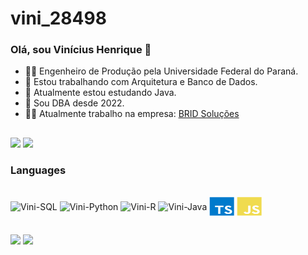 # vini_28498
### Olá, sou Vinícius Henrique 👋

- 👷‍♂️ Engenheiro de Produção pela Universidade Federal do Paraná.
- 🔭 Estou trabalhando com Arquitetura e Banco de Dados.
- 🌱 Atualmente estou estudando Java.
- 📅 Sou DBA desde 2022.
- 👨‍💻 Atualmente trabalho na empresa: <a href="https://bridsolucoes.com.br/" target="_blank">BRID Soluções</a>
 
##

<div>
  <img height="180em" src="https://github-readme-stats.vercel.app/api?username=Vini28498&show_icons=true&theme=highcontrast&include_all_commits=true&count_private=true"/>
  <img height="180em" src="https://github-readme-stats.vercel.app/api/top-langs/?username=Vini28498&layout=compact&langs_count=7&theme=highcontrast"/>
</div>

### Languages
<div style="display: inline_block"><br>
  <img align="center" alt="Vini-SQL" height="38" width="40" src="https://user-images.githubusercontent.com/63620777/224332451-8b3ed1ef-8ba4-498c-b5f6-16d08794d5cf.png">
  <img align="center" alt="Vini-Python" height="35" width="35" src="https://user-images.githubusercontent.com/63620777/224333133-ea8a2b40-c71e-4177-899c-0f99b637f2d5.png">
  <img align="center" alt="Vini-R" height="30" width="40" src="https://user-images.githubusercontent.com/63620777/224334199-3d4faf1f-dc76-48c3-a0e3-368222997edf.png">
  <img align="center" alt="Vini-Java" height="30" width="40" src="https://user-images.githubusercontent.com/63620777/224335163-470980af-462d-4280-94bb-d94ea4527218.png">
  <img align="center" alt="Ricky-Ts" height="30" width="40" src="https://raw.githubusercontent.com/devicons/devicon/master/icons/typescript/typescript-plain.svg">
  <img align="center" alt="Ricky-Js" height="30" width="40" src="https://raw.githubusercontent.com/devicons/devicon/master/icons/javascript/javascript-plain.svg">
</div>

 ##

<div>
    <a href="https://www.instagram.com/orickylopes" target="_blank"><img src="https://img.shields.io/badge/-Instagram-%23E4405F?style=for-the-badge&logo=instagram&logoColor=white" target="_blank"></a>
    <a href="https://www.linkedin.com/in/henrique-berbert-49309122a" target="_blank"><img src="https://img.shields.io/badge/-LinkedIn-%230077B5?style=for-the-badge&logo=linkedin&logoColor=white" target="_blank"></a>
</div>

